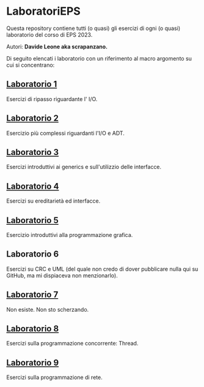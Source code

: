 # LaboratoriEPS 
Questa repository contiene tutti (o quasi) gli esercizi di ogni (o quasi) laboratorio del corso di EPS 2023.

Autori: **Davide Leone aka scrapanzano.**

Di seguito elencati i laboratorio con un riferimento al macro argomento su cui si concentrano:

## [Laboratorio 1](https://github.com/scrapanzano/LaboratoriEPS/tree/master/src/it/unibs/eps/lab1)
Esercizi di ripasso riguardante l' I/O.

## [Laboratorio 2](https://github.com/scrapanzano/LaboratoriEPS/tree/master/src/it/unibs/eps/lab2)
Esercizio più complessi riguardanti l'I/O e ADT.

## [Laboratorio 3](https://github.com/scrapanzano/LaboratoriEPS/tree/master/src/it/unibs/eps/lab3)
Esercizi introduttivi ai generics e sull'utilizzio delle interfacce.

## [Laboratorio 4](https://github.com/scrapanzano/LaboratoriEPS/tree/master/src/it/unibs/eps/lab4)
Esercizi su ereditarietà ed interfacce.

## [Laboratorio 5](https://github.com/scrapanzano/LaboratoriEPS/tree/master/src/it/unibs/eps/lab5)
Esercizio introduttivi alla programmazione grafica.

## Laboratorio 6
Esercizi su CRC e UML (del quale non credo di dover pubblicare nulla qui su GitHub, ma mi dispiaceva non menzionarlo).

## [Laboratorio 7](https://www.youtube.com/watch?v=dQw4w9WgXcQ&ab_channel=RickAstley)
Non esiste. Non sto scherzando.

## [Laboratorio 8](https://github.com/scrapanzano/LaboratoriEPS/tree/master/src/it/unibs/eps/lab8)
Esercizi sulla programmazione concorrente: Thread.

## [Laboratorio 9](https://github.com/scrapanzano/LaboratoriEPS/tree/master/src/it/unibs/eps/lab9/es1)
Esercizi sulla programmazione di rete.
